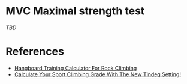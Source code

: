 # MVC Maximal strength test

*TBD*

# References
- [Hangboard Training Calculator For Rock Climbing](https://strengthclimbing.com/hangboard-training-calculator-for-rock-climbing/)
- [Calculate Your Sport Climbing Grade With The New Tindeq Setting!](https://strengthclimbing.com/tindeq-progressor-rock-climbing-endurance-measurements/)